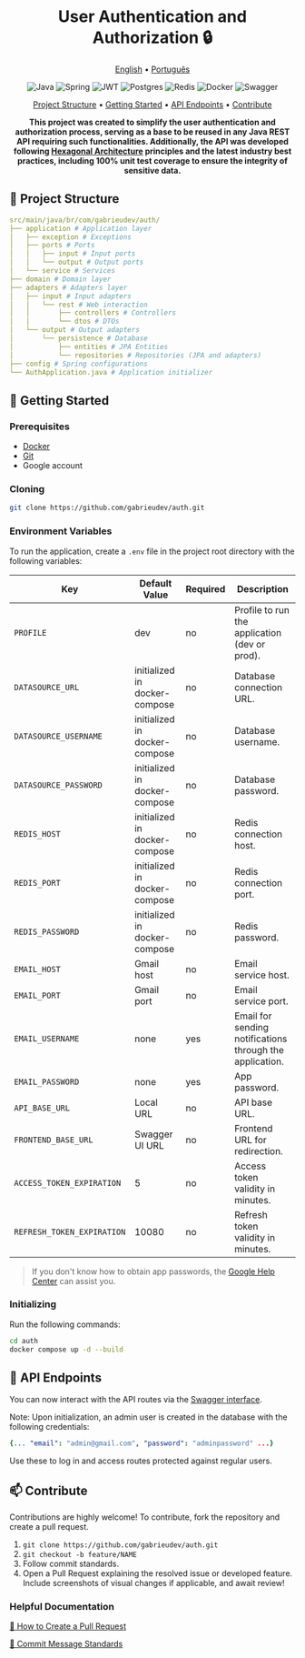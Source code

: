 <h1 align="center" style="font-weight: bold;">User Authentication and Authorization 🔒</h1>

<p align="center">
  <a href="#inicio">English</a> •
  <a href="README.pt-br.md">Português</a>
</p>

<p align="center">
  <img src="https://img.shields.io/badge/java-%23ED8B00.svg?style=for-the-badge&logo=openjdk&logoColor=white" alt="Java">
  <img src="https://img.shields.io/badge/spring-%236DB33F.svg?style=for-the-badge&logo=spring&logoColor=white" alt="Spring">
  <img src="https://img.shields.io/badge/JWT-black?style=for-the-badge&logo=JSON%20web%20tokens" alt="JWT">
  <img src="https://img.shields.io/badge/postgres-%23316192.svg?style=for-the-badge&logo=postgresql&logoColor=white" alt="Postgres">
  <img src="https://img.shields.io/badge/redis-%23DD0031.svg?style=for-the-badge&logo=redis&logoColor=white" alt="Redis">
  <img src="https://img.shields.io/badge/docker-%230db7ed.svg?style=for-the-badge&logo=docker&logoColor=white" alt="Docker">
  <img src="https://img.shields.io/badge/-Swagger-%23Clojure?style=for-the-badge&logo=swagger&logoColor=white" alt="Swagger">
</p>

<p align="center">
 <a href="#structure">Project Structure</a> • 
 <a href="#start">Getting Started</a> • 
 <a href="#routes">API Endpoints</a> •
 <a href="#contribute">Contribute</a>
</p>

<p align="center">
  <b>This project was created to simplify the user authentication and authorization process, serving as a base to be reused in any Java REST API requiring such functionalities. Additionally, the API was developed following <a href="https://medium.com/@marcio.kgr/arquitetura-hexagonal-8958fb3e5507">Hexagonal Architecture</a> principles and the latest industry best practices, including 100% unit test coverage to ensure the integrity of sensitive data.</b>
</p>

<h2 id="structure">📂 Project Structure</h2>

```yaml
src/main/java/br/com/gabrieudev/auth/
├── application # Application layer
│   ├── exception # Exceptions
│   ├── ports # Ports
│   │   ├── input # Input ports
│   │   └── output # Output ports
│   └── service # Services
├── domain # Domain layer
├── adapters # Adapters layer
│   ├── input # Input adapters
│   │   └── rest # Web interaction
│   │       ├── controllers # Controllers
│   │       └── dtos # DTOs
│   └── output # Output adapters
│       └── persistence # Database
│           ├── entities # JPA Entities
│           └── repositories # Repositories (JPA and adapters)
├── config # Spring configurations
└── AuthApplication.java # Application initializer
```

<h2 id="start">🚀 Getting Started</h2>

<h3>Prerequisites</h3>

- [Docker](https://www.docker.com/get-started/)
- [Git](https://git-scm.com/downloads)
- Google account

<h3>Cloning</h3>

```bash
git clone https://github.com/gabrieudev/auth.git
```

<h3>Environment Variables</h3>

To run the application, create a `.env` file in the project root directory with the following variables:

| Key                        | Default Value                 | Required | Description                                              |
| -------------------------- | ----------------------------- | -------- | -------------------------------------------------------- |
| `PROFILE`                  | dev                           | no       | Profile to run the application (dev or prod).            |
| `DATASOURCE_URL`           | initialized in docker-compose | no       | Database connection URL.                                 |
| `DATASOURCE_USERNAME`      | initialized in docker-compose | no       | Database username.                                       |
| `DATASOURCE_PASSWORD`      | initialized in docker-compose | no       | Database password.                                       |
| `REDIS_HOST`               | initialized in docker-compose | no       | Redis connection host.                                   |
| `REDIS_PORT`               | initialized in docker-compose | no       | Redis connection port.                                   |
| `REDIS_PASSWORD`           | initialized in docker-compose | no       | Redis password.                                          |
| `EMAIL_HOST`               | Gmail host                    | no       | Email service host.                                      |
| `EMAIL_PORT`               | Gmail port                    | no       | Email service port.                                      |
| `EMAIL_USERNAME`           | none                          | yes      | Email for sending notifications through the application. |
| `EMAIL_PASSWORD`           | none                          | yes      | App password.                                            |
| `API_BASE_URL`             | Local URL                     | no       | API base URL.                                            |
| `FRONTEND_BASE_URL`        | Swagger UI URL                | no       | Frontend URL for redirection.                            |
| `ACCESS_TOKEN_EXPIRATION`  | 5                             | no       | Access token validity in minutes.                        |
| `REFRESH_TOKEN_EXPIRATION` | 10080                         | no       | Refresh token validity in minutes.                       |

> If you don't know how to obtain app passwords, the [Google Help Center](https://support.google.com/accounts/answer/185833?hl=pt-BR) can assist you.

<h3>Initializing</h3>

Run the following commands:

```bash
cd auth
docker compose up -d --build
```

<h2 id="routes">📍 API Endpoints</h2>

You can now interact with the API routes via the [Swagger interface](http://localhost:8080/api/v1/swagger-ui/index.html).

Note: Upon initialization, an admin user is created in the database with the following credentials:

```yaml
{... "email": "admin@gmail.com", "password": "adminpassword" ...}
```

Use these to log in and access routes protected against regular users.

<h2 id="contribute">📫 Contribute</h2>

Contributions are highly welcome! To contribute, fork the repository and create a pull request.

1. `git clone https://github.com/gabrieudev/auth.git`
2. `git checkout -b feature/NAME`
3. Follow commit standards.
4. Open a Pull Request explaining the resolved issue or developed feature. Include screenshots of visual changes if applicable, and await review!

<h3>Helpful Documentation</h3>

[📝 How to Create a Pull Request](https://www.atlassian.com/br/git/tutorials/making-a-pull-request)

[💾 Commit Message Standards](https://gist.github.com/joshbuchea/6f47e86d2510bce28f8e7f42ae84c716)
